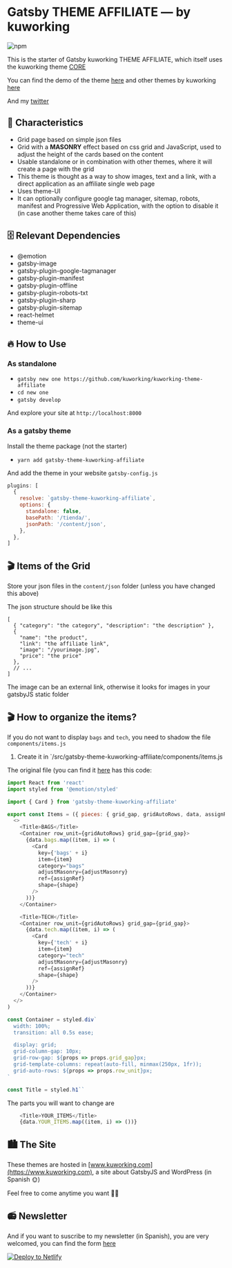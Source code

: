 # Gatsby THEME AFFILIATE — by kuworking

![npm](https://img.shields.io/npm/v/kuworking-theme-affiliate?style=flat-square)

This is the starter of Gatsby kuworking THEME AFFILIATE, which itself uses the kuworking theme [CORE](https://github.com/kuworking/gatsby-theme-kuworking-core)

You can find the demo of the theme [here](https://www.kuworking.com/themes/affiliate) and other themes by kuworking [here](https://www.kuworking.com/themes)

And my [twitter](https://twitter.com/intent/follow?screen_name=kuworking)

## 🚀 Characteristics

- Grid page based on simple json files
- Grid with a **MASONRY** effect based on css grid and JavaScript, used to adjust the height of the cards based on the content
- Usable standalone or in combination with other themes, where it will create a page with the grid
- This theme is thought as a way to show images, text and a link, with a direct application as an affiliate single web page
- Uses theme-UI
- It can optionally configure google tag manager, sitemap, robots, manifest and Progressive Web Application, with the option to disable it (in case another theme takes care of this)

## 🗄️ Relevant Dependencies

- @emotion
- gatsby-image
- gatsby-plugin-google-tagmanager
- gatsby-plugin-manifest
- gatsby-plugin-offline
- gatsby-plugin-robots-txt
- gatsby-plugin-sharp
- gatsby-plugin-sitemap
- react-helmet
- theme-ui

## 🔥 How to Use

### As standalone

- `gatsby new one https://github.com/kuworking/kuworking-theme-affiliate`
- `cd new one`
- `gatsby develop`

And explore your site at `http://localhost:8000`

### As a gatsby theme

Install the theme package (not the starter)

- `yarn add gatsby-theme-kuworking-affiliate`

And add the theme in your website `gatsby-config.js`

```js
plugins: [
  {
    resolve: `gatsby-theme-kuworking-affiliate`,
    options: {
      standalone: false,
      basePath: '/tienda/',
      jsonPath: '/content/json',
    },
  },
]
```

## 🎬 Items of the Grid

Store your json files in the `content/json` folder (unless you have changed this above)

The json structure should be like this

```
[
  { "category": "the category", "description": "the description" },
  {
    "name": "the product",
    "link": "the affiliate link",
    "image": "/yourimage.jpg",
    "price": "the price"
  },
  // ...
]
```

The image can be an external link, otherwise it looks for images in your gatsbyJS static folder

## 🎬 How to organize the items?

If you do not want to display `bags` and `tech`, you need to shadow the file `components/items.js`

1. Create it in `/src/gatsby-theme-kuworking-affiliate/components/items.js

The original file (you can find it [here](https://github.com/kuworking/gatsby-theme-kuworking-affiliate/blob/master/src/components/items.js) has this code:

```js
import React from 'react'
import styled from '@emotion/styled'

import { Card } from 'gatsby-theme-kuworking-affiliate'

export const Items = ({ pieces: { grid_gap, gridAutoRows, data, assignRef, adjustMasonry, shape } }) => (
  <>
    <Title>BAGS</Title>
    <Container row_unit={gridAutoRows} grid_gap={grid_gap}>
      {data.bags.map((item, i) => (
        <Card
          key={'bags' + i}
          item={item}
          category="bags"
          adjustMasonry={adjustMasonry}
          ref={assignRef}
          shape={shape}
        />
      ))}
    </Container>

    <Title>TECH</Title>
    <Container row_unit={gridAutoRows} grid_gap={grid_gap}>
      {data.tech.map((item, i) => (
        <Card
          key={'tech' + i}
          item={item}
          category="tech"
          adjustMasonry={adjustMasonry}
          ref={assignRef}
          shape={shape}
        />
      ))}
    </Container>
  </>
)

const Container = styled.div`
  width: 100%;
  transition: all 0.5s ease;

  display: grid;
  grid-column-gap: 10px;
  grid-row-gap: ${props => props.grid_gap}px;
  grid-template-columns: repeat(auto-fill, minmax(250px, 1fr));
  grid-auto-rows: ${props => props.row_unit}px;
`

const Title = styled.h1``
```

The parts you will want to change are

```js
    <Title>YOUR_ITEMS</Title>
    {data.YOUR_ITEMS.map((item, i) => ())}
```

## 🏙 The Site

These themes are hosted in [www.kuworking.com](https://www.kuworking.com), a site about GatsbyJS and WordPress (in Spanish 🌞)

Feel free to come anytime you want 🙋‍♂️

## 📻 Newsletter

And if you want to suscribe to my newsletter (in Spanish), you are very welcomed, you can find the form [here](https://www.kuworking.com/list)

[![Deploy to Netlify](https://www.netlify.com/img/deploy/button.svg)](https://app.netlify.com/start/deploy?repository=https://github.com/kuworking/kuworking-theme-affiliate)


